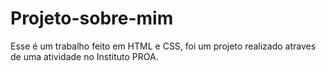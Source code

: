 # Projeto-sobre-mim
Esse é um trabalho feito em HTML e CSS, foi um projeto realizado atraves de uma atividade no Instituto PROA.
